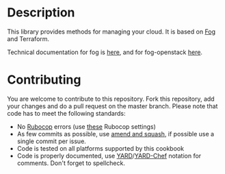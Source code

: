 Description
===========
This library provides methods for managing your cloud. It is based on [Fog](http://fog.io/) and Terraform.

Technical documentation for fog is [here](http://www.rubydoc.info/gems/fog), and for fog-openstack [here](http://www.rubydoc.info/gems/fog-openstack/).

Contributing
============
You are welcome to contribute to this repository. 
Fork this repository, add your changes and do a pull request on the master branch. 
Please note that code has to meet the following standards:
* No [Rubocop](http://batsov.com/rubocop/) errors (use [these](https://github.wdf.sap.corp/bs-automation/tools-templates/blob/release/settings/.rubocop.yml) Rubocop settings)
* As few commits as possible, use [amend and squash](https://git-scm.com/book/en/v2/Git-Tools-Rewriting-History), if possible use a single commit per issue.
* Code is tested on all platforms supported by this cookbook
* Code is properly documented, use [YARD](http://www.rubydoc.info/gems/yard/file/README.md)/[YARD-Chef](https://github.com/rightscale/yard-chef) notation for comments. Don't forget to spellcheck.

